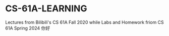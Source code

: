 # CS-61A-LEARNING
Lectures from Bilibili's CS 61A Fall 2020 while Labs and Homework friom CS 61A Spring 2024
你好
